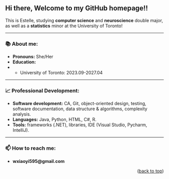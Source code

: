 <a id="readme-top"></a>
## Hi there, Welcome to my GitHub homepage!!
This is Estelle, studying __computer science__ and __neuroscience__ double major, as well as a __statistics__ minor at the University of Toronto!
* * *
### 📚 About me:
- __Pronouns:__ She/Her
- __Education:__
- - University of Toronto: 2023.09-2027.04
* * *
### 📈 Professional Development: 
- __Software development:__ CA, Git, object-oriented design, testing, software documentation, data structure & algorithms, complexity analysis.
- __Languages:__ Java, Python, HTML, C#, R.
- __Tools:__ frameworks (.NET), libraries, IDE (Visual Studio, Pycharm, IntelliJ).
* * *
### 📫 How to reach me:
- __wxiaoyi595@gmail.com__
<p align="right">(<a href="#readme-top">back to top</a>)</p>

<!--
**EstelleWang-UofT/EstelleWang-UofT** is a ✨ _special_ ✨ repository because its `README.md` (this file) appears on your GitHub profile.

Here are some ideas to get you started:

- 🔭 I’m currently working on ...
- 🌱 I’m currently learning ...
- 👯 I’m looking to collaborate on ...
- 🤔 I’m looking for help with ...
- 💬 Ask me about ...
- ⚡ Fun fact: ...
-->
